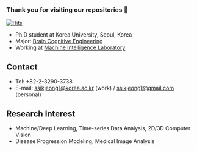 ### Thank you for visiting our repositories 👋
[![Hits](https://hits.seeyoufarm.com/api/count/incr/badge.svg?url=https%3A%2F%2Fgithub.com%2Fssikjeong1&count_bg=%2379C83D&title_bg=%23555555&icon=&icon_color=%23E7E7E7&title=hits&edge_flat=false)](https://hits.seeyoufarm.com)
* Ph.D student at Korea University, Seoul, Korea
* Major: [Brain Cognitive Engineering](brain.korea.ac.kr)
* Working at [Machine Intelligence Laboratory](milab.korea.ac.kr)

## Contact
* Tel: +82-2-3290-3738
* E-mail: ssikjeong1@korea.ac.kr (work) / ssikjeong1@gmail.com (personal)

## Research Interest
* Machine/Deep Learning, Time-series Data Analysis, 2D/3D Computer Vision
* Disease Progression Modeling, Medical Image Analysis
<!--
**ssikjeong1/ssikjeong1** is a ✨ _special_ ✨ repository because its `README.md` (this file) appears on your GitHub profile.
Here are some ideas to get you started:

- 🔭 I’m currently working on ...
- 🌱 I’m currently learning ...
- 👯 I’m looking to collaborate on ...
- 🤔 I’m looking for help with ...
- 💬 Ask me about ...
- 📫 How to reach me: ...
- 😄 Pronouns: ...
- ⚡ Fun fact: ...
-->
